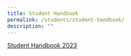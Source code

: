 ```yaml
---
title: Student Handbook
permalink: /students/student-handbook/
description: ""
---
```

[Student Handbook 2023](/files/2023_SAJC_Student_Handbook_final.pdf)